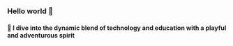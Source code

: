 ### Hello world 👋

#### 🔭 I dive into the dynamic blend of technology and education with a playful and adventurous spirit


